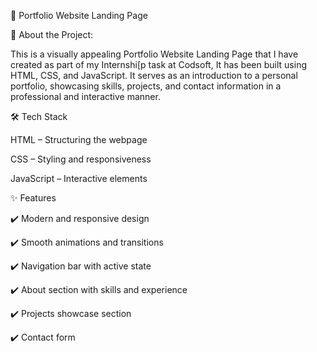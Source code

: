 
📌 Portfolio Website Landing Page

🚀 About the Project:

This is a visually appealing Portfolio Website Landing Page that I have created as part of my Internshi[p task at Codsoft, It has been  built using HTML, CSS, and JavaScript. It serves as an introduction to a personal portfolio, showcasing skills, projects, and contact information in a professional and interactive manner.

🛠 Tech Stack

HTML – Structuring the webpage

CSS – Styling and responsiveness

JavaScript – Interactive elements

✨ Features

✔️ Modern and responsive design

✔️ Smooth animations and transitions

✔️ Navigation bar with active state

✔️ About section with skills and experience

✔️ Projects showcase section

✔️ Contact form


